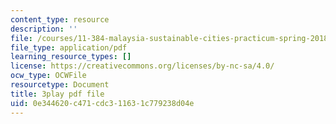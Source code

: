 ```yaml
---
content_type: resource
description: ''
file: /courses/11-384-malaysia-sustainable-cities-practicum-spring-2018/0e344620c471cdc311631c779238d04e_IlkbvrpAbPU.pdf
file_type: application/pdf
learning_resource_types: []
license: https://creativecommons.org/licenses/by-nc-sa/4.0/
ocw_type: OCWFile
resourcetype: Document
title: 3play pdf file
uid: 0e344620-c471-cdc3-1163-1c779238d04e
---
```

